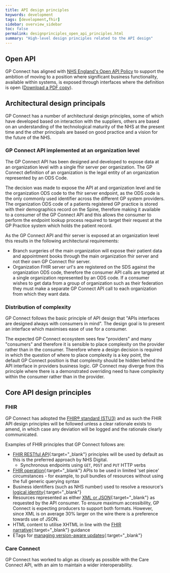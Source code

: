 ```yaml
---
title: API design principles
keywords: development
tags: [development,fhir]
sidebar: overview_sidebar
toc: false
permalink: designprinciples_open_api_principles.html
summary: "High-level design principles related to the API design"
---
```


## Open API

GP Connect has aligned with [NHS England's Open API Policy](https://www.england.nhs.uk/digitaltechnology/info-revolution/interoperability/open-api/) to support the ambition of moving to a position where significant business functionality, available within systems, is exposed through interfaces where the definition is open ([Download a PDF copy](https://www.england.nhs.uk/wp-content/uploads/2014/05/open-api-policy.pdf)).


## Architectural design principals

GP Connect has a number of architectural design principles, some of which have developed based on interaction with the suppliers, others are based on an understanding of the technological maturity of the NHS at the present time and the other principals are based on good practice and a vision for the future of the NHS.


### GP Connect API implemented at an organization level

The GP Connect API has been designed and developed to expose data at an organization level with a single fhir server per organization. The GP Connect definition of an organization is the legal entity of an organization represented by an ODS Code. 

The decision was made to expose the API at and organization level and tie the organization ODS code to the fhir server endpoint, as the ODS code is the only commonly used identifier across the different GP system providers. The organization ODS code of a patients registered GP practice is stored with their demographics record on the Spine, therefore making it available to a consumer of the GP Connect API and this allows the consumer to perform the endpoint lookup process required to target their request at the GP Practice system which holds the patient record.

As the GP Connect API and fhir server is exposed at an organization level this results in the following architectural requirements:
- Branch surgeries of the main organization will expose their patient data and appointment books through the main organization fhir server and not their own GP Connect fhir server.
- Organization FHIR server url's are registered on the SDS against the organization ODS code, therefore the consumer API calls are targeted at a single organization represented by an ODS code. If a consumer wishes to get data from a group of organization such as their federation they must make a separate GP Connect API call to each organization from which they want data.


### Distribution of complexity

GP Connect follows the basic principle of API design that "APIs interfaces are designed always with consumers in mind". The design goal is to present an interface which maximises ease of use for a consumer.

The expected GP Connect ecosystem sees few "providers" and many "consumers" and therefore it is sensible to place complexity on the provider rather than in the consumer. Therefore where a design decision is required in which the question of where to place complexity is a key point, the default GP Connect position is that complexity should be hidden behind the API interface in providers business logic. GP Connect may diverge from this principle where there is a demonstrated overriding need to have complexity within the consumer rather than in the provider.


## Core API design principles

### FHIR

GP Connect has adopted the [FHIR&reg; standard (STU3)](https://www.hl7.org/fhir/STU3/) and as such the FHIR API design principles will be followed unless a clear rationale exists to amend, in which case any deviation will be logged and the rationale clearly communicated.

Examples of FHIR principles that GP Connect follows are:
- [FHIR RESTful API](https://www.hl7.org/fhir/STU3/http.html){:target="_blank"} principles will be used by default as this is the preferred approach by NHS Digital.
  - Synchronous endpoints using `GET`, `POST` and `PUT` HTTP verbs
- [FHIR operation](https://www.hl7.org/fhir/STU3/operations.html){:target="_blank"} APIs to be used in limited 'set piece' circumstances - for example, to pull bundles of resources without using the full generic querying syntax
- Business identifiers (such as NHS number) used to resolve a resource's [logical identity](https://www.hl7.org/fhir/STU3/resource.html#id){:target="_blank"}
- Resources represented as either [XML or JSON](https://www.hl7.org/fhir/STU3/formats.html#wire){:target="_blank"} as requested by the API consumer.  To ensure maximum accessibility, GP Connect is expecting producers to support both formats.  However, since XML is on average 30% larger on the wire there is a preference towards use of JSON. 
- HTML content to utilise XHTML in line with the [FHIR narrative](https://www.hl7.org/fhir/STU3/narrative.html){:target="_blank"} guidance
- ETags for [managing version-aware updates](https://www.hl7.org/fhir/STU3/http.html#concurrency){:target="_blank"}


### Care Connect

GP Connect has worked to align as closely as possible with the Care Connect API, with an aim to maintain a wider interoperability. 
